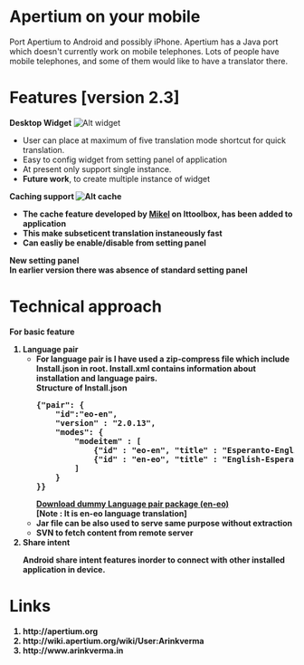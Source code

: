 Apertium on your mobile
=========
Port Apertium to Android and possibly iPhone. Apertium has a Java port which doesn't currently work on mobile telephones. Lots of people have mobile telephones, and some of them would like to have a translator there.


Features [version 2.3]
=========
<b>Desktop Widget</b>
![Alt widget](http://1.bp.blogspot.com/-4fbKyCbz0j8/T9PI4Dzta4I/AAAAAAAAAtc/RPZEOZYm_LA/s1600/device-2012-06-10-031043.png "Desktop Widget")
<ul>
<li>User can place at maximum of five translation mode shortcut for quick translation.</li>
<li>Easy to config widget from setting panel of application</li>
<li>At present only support single instance.</li>
<li><b>Future work</b>, to create multiple instance of widget</li>
</ul>


<b>Caching support<b>
![Alt cache](http://3.bp.blogspot.com/-TQSJ5wlu5Xg/T9POYjybQEI/AAAAAAAAAtw/dDTTj9jlMtY/s1600/device-2012-06-10-030505.png "Cache in setting")
	<ul>
<li>The cache feature developed by <a href="http://wiki.apertium.org/wiki/User:Mikel/GSoC_2012_Application">Mikel</a> on lttoolbox, has been added to application</li>
<li>This make subseticent translation instaneously fast</li>
<li>Can easliy be enable/disable from setting panel</li>
</ul>

New setting panel<br />
In earlier version there was absence of standard setting panel

Technical approach
========

For basic feature

<ol>
<li>Language pair
<ul>
<li>For language pair is I have used a zip-compress file which include Install.json in root. Install.xml contains information about installation and language pairs.
<br/>
Structure of <b>Install.json</b>
<pre>
{"pair": {
	"id":"eo-en",
	"version" : "2.0.13",
	"modes": {
		"modeitem" : [
			{"id" : "eo-en", "title" : "Esperanto-English"},
			{"id" : "en-eo", "title" : "English-Esperanto"}
		]
	}			
}}
</pre>
<a href="https://github.com/arinkverma/Apertiurm-Androind-app-devlopment/blob/2.2.2/LanguagePairs/android-eo-en.zip?raw=true" >Download dummy Language pair package (en-eo)</a> <br/>
[Note : It is en-eo language translation]

</li>
<li>Jar file can be also used to serve same purpose without extraction
</li><li>SVN to fetch content from remote server</li>
</ul>
</li>
<li>Share intent

Android share intent features inorder to connect with other installed application in device.
</li>
</ol>

Links
=====
<ol>
<li>http://apertium.org</li>
<li>http://wiki.apertium.org/wiki/User:Arinkverma</li>
<li>http://www.arinkverma.in</li>
</ol>
